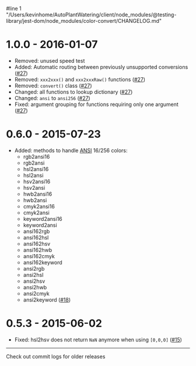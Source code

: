 #line 1 "/Users/kevinhome/AutoPlantWatering/client/node_modules/@testing-library/jest-dom/node_modules/color-convert/CHANGELOG.md"
# 1.0.0 - 2016-01-07

- Removed: unused speed test
- Added: Automatic routing between previously unsupported conversions
([#27](https://github.com/Qix-/color-convert/pull/27))
- Removed: `xxx2xxx()` and `xxx2xxxRaw()` functions
([#27](https://github.com/Qix-/color-convert/pull/27))
- Removed: `convert()` class
([#27](https://github.com/Qix-/color-convert/pull/27))
- Changed: all functions to lookup dictionary
([#27](https://github.com/Qix-/color-convert/pull/27))
- Changed: `ansi` to `ansi256`
([#27](https://github.com/Qix-/color-convert/pull/27))
- Fixed: argument grouping for functions requiring only one argument
([#27](https://github.com/Qix-/color-convert/pull/27))

# 0.6.0 - 2015-07-23

- Added: methods to handle
[ANSI](https://en.wikipedia.org/wiki/ANSI_escape_code#Colors) 16/256 colors:
  - rgb2ansi16
  - rgb2ansi
  - hsl2ansi16
  - hsl2ansi
  - hsv2ansi16
  - hsv2ansi
  - hwb2ansi16
  - hwb2ansi
  - cmyk2ansi16
  - cmyk2ansi
  - keyword2ansi16
  - keyword2ansi
  - ansi162rgb
  - ansi162hsl
  - ansi162hsv
  - ansi162hwb
  - ansi162cmyk
  - ansi162keyword
  - ansi2rgb
  - ansi2hsl
  - ansi2hsv
  - ansi2hwb
  - ansi2cmyk
  - ansi2keyword
([#18](https://github.com/harthur/color-convert/pull/18))

# 0.5.3 - 2015-06-02

- Fixed: hsl2hsv does not return `NaN` anymore when using `[0,0,0]`
([#15](https://github.com/harthur/color-convert/issues/15))

---

Check out commit logs for older releases
